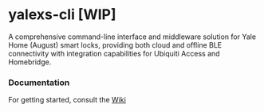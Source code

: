 # yalexs-cli [WIP]

A comprehensive command-line interface and middleware solution for Yale Home (August) smart locks, providing both cloud and offline BLE connectivity with integration capabilities for Ubiquiti Access and Homebridge.

### Documentation

For getting started, consult the [Wiki](https://github.com/exsilium/yalexs-cli/wiki)